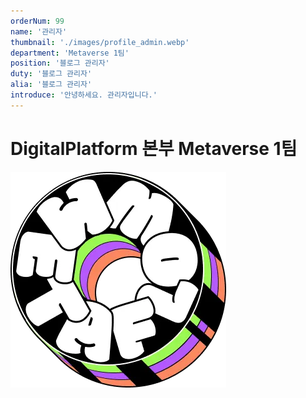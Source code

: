 ```yaml
---
orderNum: 99
name: '관리자'
thumbnail: './images/profile_admin.webp'
department: 'Metaverse 1팀'
position: '블로그 관리자'
duty: '블로그 관리자'
alia: '블로그 관리자'
introduce: '안녕하세요. 관리자입니다.'
---
```


# DigitalPlatform 본부 Metaverse 1팀

![Git Commit Message Example](images/profile_admin.webp)
